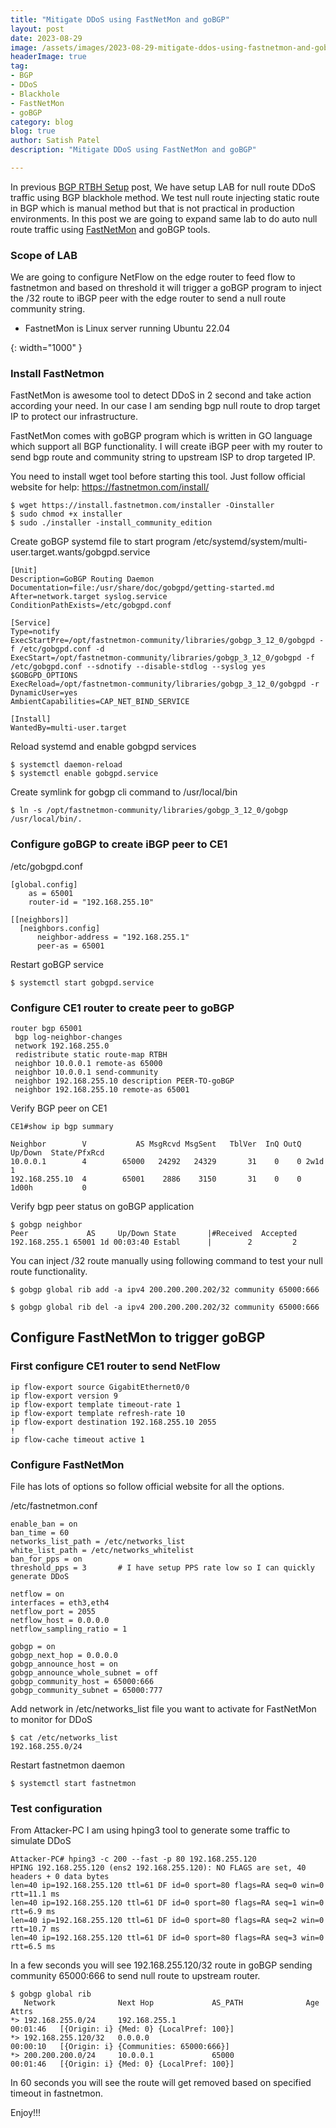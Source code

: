 ```yaml
---
title: "Mitigate DDoS using FastNetMon and goBGP"
layout: post
date: 2023-08-29
image: /assets/images/2023-08-29-mitigate-ddos-using-fastnetmon-and-gobgp/ddos-bombs.png
headerImage: true
tag:
- BGP
- DDoS
- Blackhole
- FastNetMon
- goBGP
category: blog
blog: true
author: Satish Patel
description: "Mitigate DDoS using FastNetMon and goBGP"

---
```


In previous [BGP RTBH Setup](https://satishdotpatel.github.io/bgp-remote-trigger-blackhole-for-ddos/) post, We have setup LAB for null route DDoS traffic using BGP blackhole method. We test null route injecting static route in BGP which is manual method but that is not practical in production environments. In this post we are going to expand same lab to do auto null route traffic using [FastNetMon](https://fastnetmon.com) and goBGP tools.  

### Scope of LAB

We are going to configure NetFlow on the edge router to feed flow to fastnetmon and based on threshold it will trigger a goBGP program to inject the /32 route to iBGP peer with the edge router to send a null route community string. 

* FastnetMon is Linux server running Ubuntu 22.04

![<img>](/assets/images/2023-08-29-mitigate-ddos-using-fastnetmon-and-gobgp/fastnetmon-gobgp.png){: width="1000" }


### Install FastNetmon 

FastNetMon is awesome tool to detect DDoS in 2 second and take action according your need. In our case I am sending bgp null route to drop target IP to protect our infrastructure. 

FastNetMon comes with goBGP program which is written in GO language which support all BGP functionality. I will create iBGP peer with my router to send bgp route and community string to upstream ISP to drop targeted IP. 

You need to install wget tool before starting this tool. Just follow official website for help: https://fastnetmon.com/install/ 

```
$ wget https://install.fastnetmon.com/installer -Oinstaller
$ sudo chmod +x installer
$ sudo ./installer -install_community_edition
```

Create goBGP systemd file to start program /etc/systemd/system/multi-user.target.wants/gobgpd.service

```
[Unit]
Description=GoBGP Routing Daemon
Documentation=file:/usr/share/doc/gobgpd/getting-started.md
After=network.target syslog.service
ConditionPathExists=/etc/gobgpd.conf

[Service]
Type=notify
ExecStartPre=/opt/fastnetmon-community/libraries/gobgp_3_12_0/gobgpd -f /etc/gobgpd.conf -d
ExecStart=/opt/fastnetmon-community/libraries/gobgp_3_12_0/gobgpd -f /etc/gobgpd.conf --sdnotify --disable-stdlog --syslog yes $GOBGPD_OPTIONS
ExecReload=/opt/fastnetmon-community/libraries/gobgp_3_12_0/gobgpd -r
DynamicUser=yes
AmbientCapabilities=CAP_NET_BIND_SERVICE

[Install]
WantedBy=multi-user.target
```

Reload systemd and enable gobgpd services

```
$ systemctl daemon-reload
$ systemctl enable gobgpd.service
```

Create symlink for gobgp cli command to /usr/local/bin 

```
$ ln -s /opt/fastnetmon-community/libraries/gobgp_3_12_0/gobgp /usr/local/bin/.
```

### Configure goBGP to create iBGP peer to CE1

/etc/gobgpd.conf

```
[global.config]
    as = 65001
    router-id = "192.168.255.10"
 
[[neighbors]]
  [neighbors.config]
      neighbor-address = "192.168.255.1"
      peer-as = 65001
```

Restart goBGP service

```
$ systemctl start gobgpd.service
```

### Configure CE1 router to create peer to goBGP

```
router bgp 65001
 bgp log-neighbor-changes
 network 192.168.255.0
 redistribute static route-map RTBH
 neighbor 10.0.0.1 remote-as 65000
 neighbor 10.0.0.1 send-community
 neighbor 192.168.255.10 description PEER-TO-goBGP
 neighbor 192.168.255.10 remote-as 65001
```

Verify BGP peer on CE1 

```
CE1#show ip bgp summary

Neighbor        V           AS MsgRcvd MsgSent   TblVer  InQ OutQ Up/Down  State/PfxRcd
10.0.0.1        4        65000   24292   24329       31    0    0 2w1d            1
192.168.255.10  4        65001    2886    3150       31    0    0 1d00h           0
```

Verify bgp peer status on goBGP application

```
$ gobgp neighbor
Peer             AS     Up/Down State       |#Received  Accepted
192.168.255.1 65001 1d 00:03:40 Establ      |        2         2
```

You can inject /32 route manually using following command to test your null route functionality. 

```
$ gobgp global rib add -a ipv4 200.200.200.202/32 community 65000:666

$ gobgp global rib del -a ipv4 200.200.200.202/32 community 65000:666
```

## Configure FastNetMon to trigger goBGP 

### First configure CE1 router to send NetFlow

```
ip flow-export source GigabitEthernet0/0
ip flow-export version 9
ip flow-export template timeout-rate 1
ip flow-export template refresh-rate 10
ip flow-export destination 192.168.255.10 2055
!
ip flow-cache timeout active 1
```

### Configure FastNetMon 

File has lots of options so follow official website for all the options. 

/etc/fastnetmon.conf 

```
enable_ban = on
ban_time = 60
networks_list_path = /etc/networks_list
white_list_path = /etc/networks_whitelist
ban_for_pps = on
threshold_pps = 3       # I have setup PPS rate low so I can quickly generate DDoS

netflow = on
interfaces = eth3,eth4
netflow_port = 2055
netflow_host = 0.0.0.0
netflow_sampling_ratio = 1

gobgp = on
gobgp_next_hop = 0.0.0.0
gobgp_announce_host = on
gobgp_announce_whole_subnet = off
gobgp_community_host = 65000:666
gobgp_community_subnet = 65000:777
```

Add network in /etc/networks_list file you want to activate for FastNetMon to monitor for DDoS

```
$ cat /etc/networks_list
192.168.255.0/24
```

Restart fastnetmon daemon 

```
$ systemctl start fastnetmon
```

### Test configuration 

From Attacker-PC I am using hping3 tool to generate some traffic to simulate DDoS 

```
Attacker-PC# hping3 -c 200 --fast -p 80 192.168.255.120
HPING 192.168.255.120 (ens2 192.168.255.120): NO FLAGS are set, 40 headers + 0 data bytes
len=40 ip=192.168.255.120 ttl=61 DF id=0 sport=80 flags=RA seq=0 win=0 rtt=11.1 ms
len=40 ip=192.168.255.120 ttl=61 DF id=0 sport=80 flags=RA seq=1 win=0 rtt=6.9 ms
len=40 ip=192.168.255.120 ttl=61 DF id=0 sport=80 flags=RA seq=2 win=0 rtt=10.7 ms
len=40 ip=192.168.255.120 ttl=61 DF id=0 sport=80 flags=RA seq=3 win=0 rtt=6.5 ms
```

In a few seconds you will see 192.168.255.120/32 route in goBGP sending community 65000:666 to send null route to upstream router.

```
$ gobgp global rib
   Network              Next Hop             AS_PATH              Age        Attrs
*> 192.168.255.0/24     192.168.255.1                             00:01:46   [{Origin: i} {Med: 0} {LocalPref: 100}]
*> 192.168.255.120/32   0.0.0.0                                   00:00:10   [{Origin: i} {Communities: 65000:666}]
*> 200.200.200.0/24     10.0.0.1             65000                00:01:46   [{Origin: i} {Med: 0} {LocalPref: 100}]
```

In 60 seconds you will see the route will get removed based on specified timeout in fastnetmon.

Enjoy!!! 



















